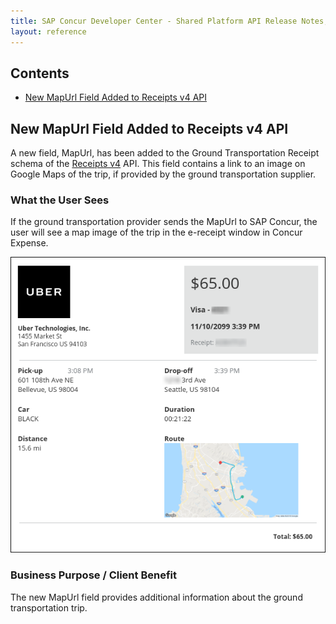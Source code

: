 ```yaml
---
title: SAP Concur Developer Center - Shared Platform API Release Notes, October 2018
layout: reference
---
```


## Contents

* [New MapUrl Field Added to Receipts v4 API](#v4receipts)

## <a name="v4receipts"></a>New MapUrl Field Added to Receipts v4 API

A new field, MapUrl, has been added to the Ground Transportation Receipt schema of the [Receipts v4](/api-reference/receipts/v4.get-started.html) API. This field contains a link to an image on Google Maps of the trip, if provided by the ground transportation supplier.

### What the User Sees

If the ground transportation provider sends the MapUrl to SAP Concur, the user will see a map image of the trip in the e-receipt window in Concur Expense. 

![Sample e-receipt with map of trip in lower right corner.](/src/tools-support/release-notes/api/map-example.png)

### Business Purpose / Client Benefit

The new MapUrl field provides additional information about the ground transportation trip.
